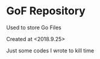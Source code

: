# GoF Repository
Used to store Go Files

Created at <2018.9.25>

Just some codes I wrote to kill time
	
